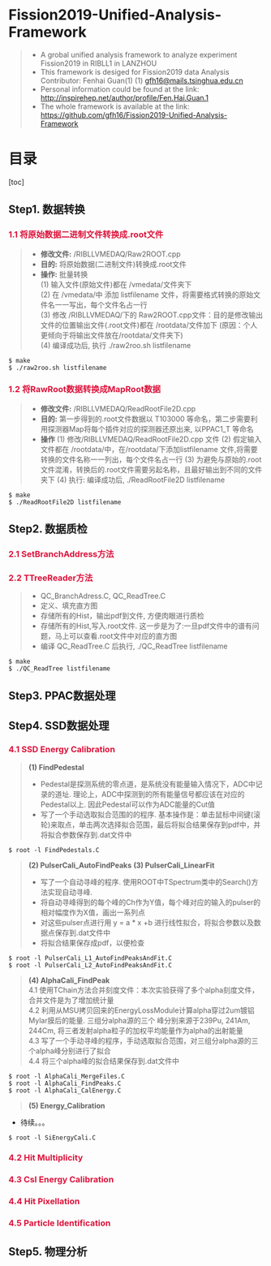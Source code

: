 Fission2019-Unified-Analysis-Framework
=======================================
>+ A grobal unified analysis framework to analyze experiment Fission2019 in RIBLL1 in LANZHOU
>+ This framework is desiged for Fission2019 data Analysis
> Contributor: Fenhai Guan(1)
(1) gfh16@mails.tsinghua.edu.cn
>+ Personal information could be found at the link:
http://inspirehep.net/author/profile/Fen.Hai.Guan.1
>+ The whole framework is available at the link:
https://github.com/gfh16/Fission2019-Unified-Analysis-Framework

目录
=====
[toc]


## Step1. 数据转换

### <font color=#DC143C> 1.1 将原始数据二进制文件转换成.root文件 </font>
>+ **修改文件:** /RIBLLVMEDAQ/Raw2ROOT.cpp  
>+ **目的:** 将原始数据(二进制文件)转换成.root文件  
>+ **操作:** 批量转换  
   (1) 输入文件(原始文件)都在 /vmedata/文件夹下  
   (2) 在 /vmedata/中 添加 listfilename 文件，将需要格式转换的原始文件名一一写出，每个文件名占一行  
   (3) 修改 /RIBLLVMEDAQ/下的 Raw2ROOT.cpp文件：目的是修改输出文件的位置输出文件(.root文件)都在 /rootdata/文件加下 (原因：个人更倾向于将输出文件放在/rootdata/文件夹下)  
   (4) 编译成功后, 执行 ./raw2roo.sh listfilename
````````
$ make
$ ./raw2roo.sh listfilename
````````


### <font color=#DC143C> 1.2 将RawRoot数据转换成MapRoot数据 </font>
>+ **修改文件:** /RIBLLVMEDAQ/ReadRootFile2D.cpp
>+ **目的:** 第一步得到的.root文件数据以 T103000 等命名，第二步需要利用探测器Map将每个插件对应的探测器还原出来, 以PPAC1_T 等命名
>+ **操作**
   (1) 修改/RIBLLVMEDAQ/ReadRootFile2D.cpp 文件
   (2) 假定输入文件都在 /rootdata/中，在/rootdata/下添加listfilename 文件,将需要转换的文件名称一一列出，每个文件名占一行
   (3) 为避免与原始的.root文件混淆，转换后的.root文件需要另起名称，且最好输出到不同的文件夹下
   (4) 执行: 编译成功后, ./ReadRootFile2D listfilename
````````
$ make
$ ./ReadRootFile2D listfilename
````````



## Step2. 数据质检

### <font color=#DC143C> 2.1 SetBranchAddress方法 </font>

### <font color=#DC143C> 2.2 TTreeReader方法 </font>
>+ QC_BranchAdress.C, QC_ReadTree.C
>+ 定义、填充直方图
>+ 存储所有的Hist，输出pdf到文件, 方便肉眼进行质检
>+ 存储所有的Hist,写入.root文件. 这一步是为了:一旦pdf文件中的谱有问题，马上可以查看.root文件中对应的直方图
>+ 编译 QC_ReadTree.C 后执行, ./QC_ReadTree listfilename
````````
$ make
$ ./QC_ReadTree listfilename
````````




## Step3. PPAC数据处理




## Step4. SSD数据处理

### <font color=#DC143C>  4.1 SSD Energy Calibration </font>

> **(1) FindPedestal**  
>+ Pedestal是探测系统的零点道，是系统没有能量输入情况下，ADC中记录的道址. 理论上，ADC中探测到的所有能量信号都应该在对应的Pedestal以上. 因此Pedestal可以作为ADC能量的Cut值  
>+ 写了一个手动选取拟合范围的的程序. 基本操作是：单击鼠标中间键(滚轮)来取点，单击两次选择拟合范围，最后将拟合结果保存到pdf中，并将拟合参数保存到.dat文件中
````````
$ root -l FindPedestals.C
````````


> **(2) PulserCali_AutoFindPeaks**
> **(3) PulserCali_LinearFit**  
>+ 写了一个自动寻峰的程序. 使用ROOT中TSpectrum类中的Search()方法实现自动寻峰.  
>+ 将自动寻峰得到的每个峰的Ch作为Y值，每个峰对应的输入的pulser的相对幅度作为X值，画出一系列点  
>+ 对这些pulser点进行用 y = a * x +b 进行线性拟合，将拟合参数以及数据点保存到.dat文件中  
>+ 将拟合结果保存成pdf，以便检查  
````````
$ root -l PulserCali_L1_AutoFindPeaksAndFit.C
$ root -l PulserCali_L2_AutoFindPeaksAndFit.C
````````


> **(4) AlphaCali_FindPeak**  
   4.1 使用TChain方法合并刻度文件：本次实验获得了多个alpha刻度文件，合并文件是为了增加统计量  
   4.2 利用从MSU拷贝回来的EnergyLossModule计算alpha穿过2um镀铝Mylar膜后的能量. 三组分alpha源的三个
       峰分别来源于239Pu, 241Am, 244Cm, 将三者发射alpha粒子的加权平均能量作为alpha的出射能量  
   4.3 写了一个手动寻峰的程序，手动选取拟合范围，对三组分alpha源的三个alpha峰分别进行了拟合  
   4.4 将三个alpha峰的拟合结果保存到.dat文件中  

````````
$ root -l AlphaCali_MergeFiles.C
$ root -l AlphaCali_FindPeaks.C
$ root -l AlphaCali_CalEnergy.C
````````

> **(5) Energy_Calibration**
* 待续。。。
````````
$ root -l SiEnergyCali.C
````````

### <font color=#DC143C> 4.2 Hit Multiplicity </font>
### <font color=#DC143C> 4.3 CsI Energy Calibration </font>
### <font color=#DC143C> 4.4 Hit Pixellation </font>
### <font color=#DC143C> 4.5 Particle Identification </font>




## Step5. 物理分析
